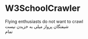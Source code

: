 # W3SchoolCrawler
Flying enthusiasts do not want to crawl 
<br /> 
شیفتگان پرواز میلی به خزیدن نیست 
<br /> 
 تمام 
